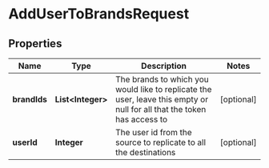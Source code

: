

# AddUserToBrandsRequest


## Properties

| Name | Type | Description | Notes |
|------------ | ------------- | ------------- | -------------|
|**brandIds** | **List&lt;Integer&gt;** | The brands to which you would like to replicate the user, leave this empty or null for all that the token has access to |  [optional] |
|**userId** | **Integer** | The user id from the source to replicate to all the destinations |  [optional] |



